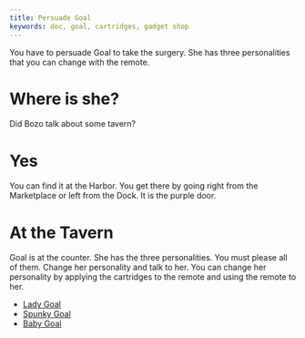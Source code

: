 ```yaml
---
title: Persuade Goal
keywords: doc, goal, cartridges, gadget shop
---
```


You have to persuade Goal to take the surgery. She has three personalities that you can change with the remote.

# Where is she?
Did Bozo talk about some tavern?

# Yes
You can find it at the Harbor. You get there by going right from the Marketplace or left from the Dock. It is the purple door.

# At the Tavern
Goal is at the counter. She has the three personalities. You must please all of them. Change her personality and talk to her. You can change her personality by applying the cartridges to the remote and using the remote to her.
 * [Lady Goal](030-lady-goal.md)
 * [Spunky Goal](040-spunky-goal)
 * [Baby Goal](050-baby-goal.md)
 